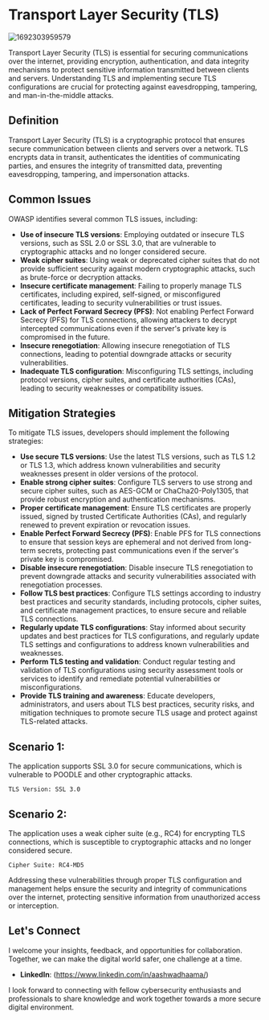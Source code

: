 # Transport Layer Security (TLS)

![1692303959579](https://github.com/vsang181/OWASP-Interview-Preperation/assets/28651683/893570e7-900c-4144-bef5-b723f2e3b72d)

Transport Layer Security (TLS) is essential for securing communications over the internet, providing encryption, authentication, and data integrity mechanisms to protect sensitive information transmitted between clients and servers. Understanding TLS and implementing secure TLS configurations are crucial for protecting against eavesdropping, tampering, and man-in-the-middle attacks.

## Definition

Transport Layer Security (TLS) is a cryptographic protocol that ensures secure communication between clients and servers over a network. TLS encrypts data in transit, authenticates the identities of communicating parties, and ensures the integrity of transmitted data, preventing eavesdropping, tampering, and impersonation attacks.

## Common Issues

OWASP identifies several common TLS issues, including:

- **Use of insecure TLS versions**: Employing outdated or insecure TLS versions, such as SSL 2.0 or SSL 3.0, that are vulnerable to cryptographic attacks and no longer considered secure.
- **Weak cipher suites**: Using weak or deprecated cipher suites that do not provide sufficient security against modern cryptographic attacks, such as brute-force or decryption attacks.
- **Insecure certificate management**: Failing to properly manage TLS certificates, including expired, self-signed, or misconfigured certificates, leading to security vulnerabilities or trust issues.
- **Lack of Perfect Forward Secrecy (PFS)**: Not enabling Perfect Forward Secrecy (PFS) for TLS connections, allowing attackers to decrypt intercepted communications even if the server's private key is compromised in the future.
- **Insecure renegotiation**: Allowing insecure renegotiation of TLS connections, leading to potential downgrade attacks or security vulnerabilities.
- **Inadequate TLS configuration**: Misconfiguring TLS settings, including protocol versions, cipher suites, and certificate authorities (CAs), leading to security weaknesses or compatibility issues.

## Mitigation Strategies

To mitigate TLS issues, developers should implement the following strategies:

- **Use secure TLS versions**: Use the latest TLS versions, such as TLS 1.2 or TLS 1.3, which address known vulnerabilities and security weaknesses present in older versions of the protocol.
- **Enable strong cipher suites**: Configure TLS servers to use strong and secure cipher suites, such as AES-GCM or ChaCha20-Poly1305, that provide robust encryption and authentication mechanisms.
- **Proper certificate management**: Ensure TLS certificates are properly issued, signed by trusted Certificate Authorities (CAs), and regularly renewed to prevent expiration or revocation issues.
- **Enable Perfect Forward Secrecy (PFS)**: Enable PFS for TLS connections to ensure that session keys are ephemeral and not derived from long-term secrets, protecting past communications even if the server's private key is compromised.
- **Disable insecure renegotiation**: Disable insecure TLS renegotiation to prevent downgrade attacks and security vulnerabilities associated with renegotiation processes.
- **Follow TLS best practices**: Configure TLS settings according to industry best practices and security standards, including protocols, cipher suites, and certificate management practices, to ensure secure and reliable TLS connections.
- **Regularly update TLS configurations**: Stay informed about security updates and best practices for TLS configurations, and regularly update TLS settings and configurations to address known vulnerabilities and weaknesses.
- **Perform TLS testing and validation**: Conduct regular testing and validation of TLS configurations using security assessment tools or services to identify and remediate potential vulnerabilities or misconfigurations.
- **Provide TLS training and awareness**: Educate developers, administrators, and users about TLS best practices, security risks, and mitigation techniques to promote secure TLS usage and protect against TLS-related attacks.

## Scenario 1:

The application supports SSL 3.0 for secure communications, which is vulnerable to POODLE and other cryptographic attacks.

```
TLS Version: SSL 3.0
```

## Scenario 2:

The application uses a weak cipher suite (e.g., RC4) for encrypting TLS connections, which is susceptible to cryptographic attacks and no longer considered secure.

```
Cipher Suite: RC4-MD5
```

Addressing these vulnerabilities through proper TLS configuration and management helps ensure the security and integrity of communications over the internet, protecting sensitive information from unauthorized access or interception.

## Let's Connect

I welcome your insights, feedback, and opportunities for collaboration. Together, we can make the digital world safer, one challenge at a time.

- **LinkedIn**: (https://www.linkedin.com/in/aashwadhaama/)

I look forward to connecting with fellow cybersecurity enthusiasts and professionals to share knowledge and work together towards a more secure digital environment.
